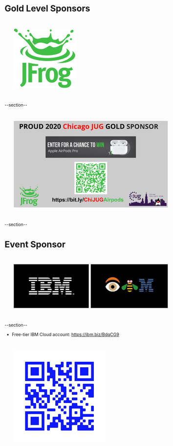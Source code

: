 # Gold Level Sponsors

<img src="images/jfrog.png" style="border:none; box-shadow:none; margin: 30px; background:white;"/>

--section--

<img src="images/jfrog_2020_gold.png" style="border:none; box-shadow:none; margin: 30px; background:white;"/>

--section--

# Event Sponsor

<img src="images/ibm.jpg" style="border:none; box-shadow:none; margin: 30px; background:white;"/>

--section--

* Free-tier IBM Cloud account:
https://ibm.biz/BdqCG9

<img src="images/ibm-cloud-qrcode.png" style="border:none; box-shadow:none; margin: 30px; background:white;"/>



